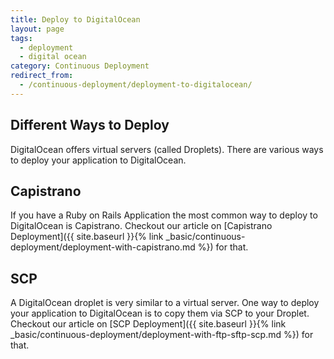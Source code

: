 ```yaml
---
title: Deploy to DigitalOcean
layout: page
tags:
  - deployment
  - digital ocean
category: Continuous Deployment
redirect_from:
  - /continuous-deployment/deployment-to-digitalocean/
---
```

## Different Ways to Deploy
DigitalOcean offers virtual servers (called Droplets).
There are various ways to deploy your application to DigitalOcean.

## Capistrano
If you have a Ruby on Rails Application the most common way to deploy to DigitalOcean is Capistrano.
Checkout our article on [Capistrano Deployment]({{ site.baseurl }}{% link _basic/continuous-deployment/deployment-with-capistrano.md %}) for that.

## SCP
A DigitalOcean droplet is very similar to a virtual server.
One way to deploy your application to DigitalOcean is to copy them via SCP to your Droplet.
Checkout our article on [SCP Deployment]({{ site.baseurl }}{% link _basic/continuous-deployment/deployment-with-ftp-sftp-scp.md %}) for that.
